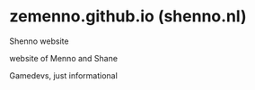 # zemenno.github.io (shenno.nl)
Shenno website

website of Menno and Shane 

Gamedevs, just informational
